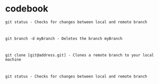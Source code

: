 # codebook

``` git status - Checks for changes between local and remote branch ```
#
``` git branch -d myBranch - Deletes the branch myBranch ```
#
``` git clone [git@address.git] - Clones a remote branch to your local machine ```
#
``` git status - Checks for changes between local and remote branch ```
#

